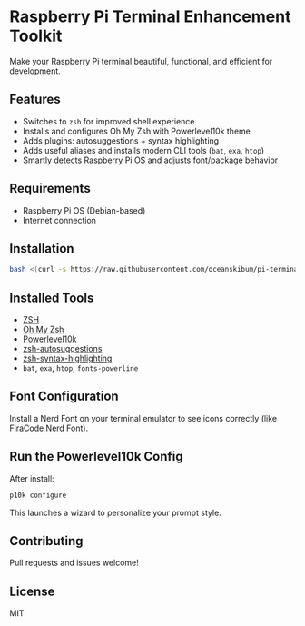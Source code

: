 # Raspberry Pi Terminal Enhancement Toolkit

Make your Raspberry Pi terminal beautiful, functional, and efficient for development.

##  Features

- Switches to `zsh` for improved shell experience
- Installs and configures Oh My Zsh with Powerlevel10k theme
- Adds plugins: autosuggestions + syntax highlighting
- Adds useful aliases and installs modern CLI tools (`bat`, `exa`, `htop`)
- Smartly detects Raspberry Pi OS and adjusts font/package behavior

##  Requirements

- Raspberry Pi OS (Debian-based)
- Internet connection

## Installation

```bash
bash <(curl -s https://raw.githubusercontent.com/oceanskibum/pi-terminal-setup/main/install.sh)
```


## Installed Tools

- [ZSH](https://www.zsh.org/)
- [Oh My Zsh](https://ohmyz.sh/)
- [Powerlevel10k](https://github.com/romkatv/powerlevel10k)
- [zsh-autosuggestions](https://github.com/zsh-users/zsh-autosuggestions)
- [zsh-syntax-highlighting](https://github.com/zsh-users/zsh-syntax-highlighting)
- `bat`, `exa`, `htop`, `fonts-powerline`

## Font Configuration

Install a Nerd Font on your terminal emulator to see icons correctly (like [FiraCode Nerd Font](https://www.nerdfonts.com/font-downloads)).

## Run the Powerlevel10k Config

After install:

```bash
p10k configure
```

This launches a wizard to personalize your prompt style.

## Contributing

Pull requests and issues welcome!

## License

MIT
